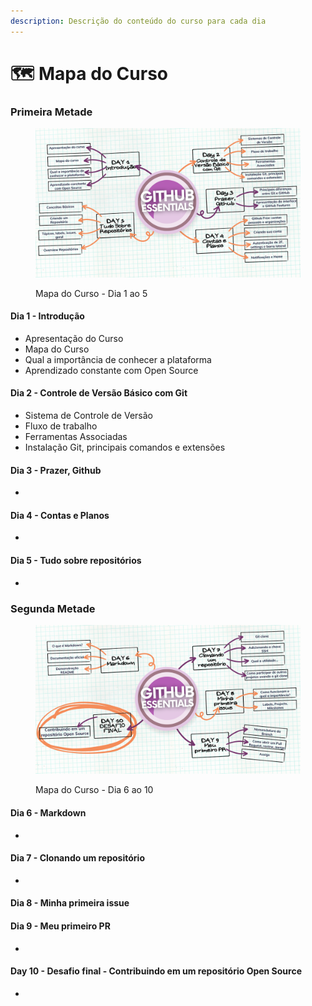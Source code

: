 ```yaml
---
description: Descrição do conteúdo do curso para cada dia
---
```


# 🗺️ Mapa do Curso

### Primeira Metade

<figure><img src="../.gitbook/assets/Mapa do Curso - Dia 1 ao 5.png" alt=""><figcaption><p>Mapa do Curso - Dia 1 ao 5</p></figcaption></figure>

#### Dia 1 - Introdução

* Apresentação do Curso
* Mapa do Curso
* Qual a importância de conhecer a plataforma
* Aprendizado constante com Open Source

#### Dia 2 - Controle de Versão Básico com Git

* Sistema de Controle de Versão
* Fluxo de trabalho
* Ferramentas Associadas&#x20;
* Instalação Git, principais comandos e extensões

#### Dia 3 - Prazer, Github &#x20;

*

#### Dia 4 - Contas e Planos

*

#### Dia 5 - Tudo sobre repositórios

*

### Segunda Metade

<figure><img src="../.gitbook/assets/Mapa do Curso - Dia 6 ao 10.png" alt=""><figcaption><p>Mapa do Curso - Dia 6 ao 10</p></figcaption></figure>

#### Dia 6 - Markdown&#x20;

*

#### Dia 7 - Clonando um repositório&#x20;

*

#### Dia 8 - Minha primeira issue&#x20;



#### Dia 9 - Meu primeiro PR&#x20;

*

#### Day 10 - Desafio final - Contribuindo em um repositório Open Source &#x20;

*
